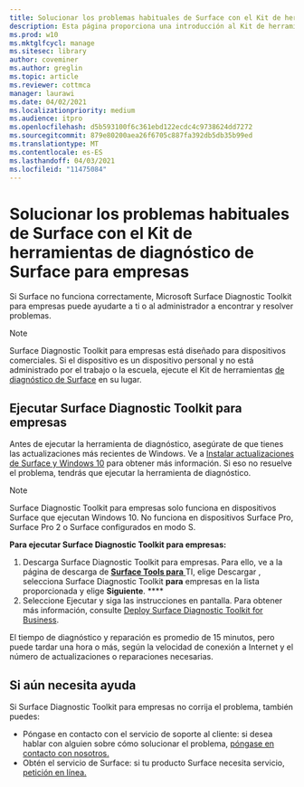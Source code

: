 ```yaml
---
title: Solucionar los problemas habituales de Surface con el Kit de herramientas de diagnóstico de Surface para empresas
description: Esta página proporciona una introducción al Kit de herramientas de diagnóstico de Surface para empresas para su uso en entornos comerciales.
ms.prod: w10
ms.mktglfcycl: manage
ms.sitesec: library
author: coveminer
ms.author: greglin
ms.topic: article
ms.reviewer: cottmca
manager: laurawi
ms.date: 04/02/2021
ms.localizationpriority: medium
ms.audience: itpro
ms.openlocfilehash: d5b593100f6c361ebd122ecdc4c9738624dd7272
ms.sourcegitcommit: 879e80200aea26f6705c887fa392db5db35b99ed
ms.translationtype: MT
ms.contentlocale: es-ES
ms.lasthandoff: 04/03/2021
ms.locfileid: "11475084"
---
```

# <a name="fix-common-surface-problems-using-the-surface-diagnostic-toolkit-for-business"></a>Solucionar los problemas habituales de Surface con el Kit de herramientas de diagnóstico de Surface para empresas

Si Surface no funciona correctamente, Microsoft Surface Diagnostic Toolkit para empresas puede ayudarte a ti o al administrador a encontrar y resolver problemas.

> [!NOTE]
> Surface Diagnostic Toolkit para empresas está diseñado para dispositivos comerciales. Si el dispositivo es un dispositivo personal y no está administrado por el trabajo o la escuela, ejecute el Kit de herramientas [de diagnóstico de Surface](https://support.microsoft.com/en-us/help/4037239/surface-fix-common-surface-problems-using-surface-diagnostic-toolkit) en su lugar.

## <a name="run-the-surface-diagnostic-toolkit-for-business"></a>Ejecutar Surface Diagnostic Toolkit para empresas

Antes de ejecutar la herramienta de diagnóstico, asegúrate de que tienes las actualizaciones más recientes de Windows. Ve a [Instalar actualizaciones de Surface y Windows 10](https://support.microsoft.com/en-us/help/4023505/surface-install-surface-and-windows-updates) para obtener más información. Si eso no resuelve el problema, tendrás que ejecutar la herramienta de diagnóstico.

> [!NOTE]
> Surface Diagnostic Toolkit para empresas solo funciona en dispositivos Surface que ejecutan Windows 10. No funciona en dispositivos Surface Pro, Surface Pro 2 o Surface configurados en modo S.

**Para ejecutar Surface Diagnostic Toolkit para empresas:**

1. Descarga Surface Diagnostic Toolkit para empresas. Para ello, ve a la página de descarga de [ **Surface Tools para** ](https://www.microsoft.com/download/details.aspx?id=46703)TI, elige Descargar , selecciona Surface Diagnostic Toolkit **para** empresas en la lista proporcionada y elige **Siguiente**. ****
2. Seleccione Ejecutar y siga las instrucciones en pantalla. Para obtener más información, consulte [Deploy Surface Diagnostic Toolkit for Business](https://docs.microsoft.com/surface/surface-diagnostic-toolkit-business).

El tiempo de diagnóstico y reparación es promedio de 15 minutos, pero puede tardar una hora o más, según la velocidad de conexión a Internet y el número de actualizaciones o reparaciones necesarias. 

## <a name="if-you-still-need-help"></a>Si aún necesita ayuda

Si Surface Diagnostic Toolkit para empresas no corrija el problema, también puedes:

- Póngase en contacto con el servicio de soporte al cliente: si desea hablar con alguien sobre cómo solucionar el problema, [póngase en contacto con nosotros.](https://support.microsoft.com/en-us/help/4037645/contact-surface-warranty-and-software-support-for-business)
- Obtén el servicio de Surface: si tu producto Surface necesita servicio, [petición en línea.](https://mybusinessservice.surface.com/) 
